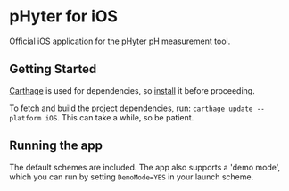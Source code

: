 
# pHyter for iOS

Official iOS application for the pHyter pH measurement tool.

## Getting Started

[Carthage](https://github.com/Carthage/Carthage) is used for dependencies, so [install](https://github.com/Carthage/Carthage#installing-carthage) it before proceeding.

To fetch and build the project dependencies, run: `carthage update --platform iOS`. This can take a while, so be patient.

## Running the app

The default schemes are included. The app also supports a 'demo mode', which you can run by setting `DemoMode=YES` in your launch scheme.
